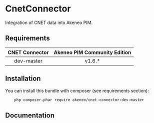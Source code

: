 # CnetConnector

Integration of CNET data into Akeneo PIM.

## Requirements

| CNET Connector   | Akeneo PIM Community Edition |
|:----------------:|:----------------------------:|
| dev-master       | v1.6.*                       |

## Installation
You can install this bundle with composer (see requirements section):

```bash
    php composer.phar require akeneo/cnet-connector:dev-master
```

## Documentation

